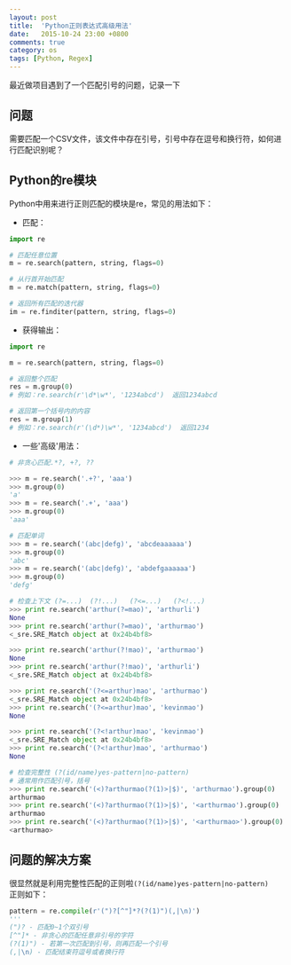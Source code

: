 ```yaml
---
layout: post
title:  'Python正则表达式高级用法'
date:   2015-10-24 23:00 +0800
comments: true
category: os
tags: [Python, Regex]
---
```


最近做项目遇到了一个匹配引号的问题，记录一下

## 问题

需要匹配一个CSV文件，该文件中存在引号，引号中存在逗号和换行符，如何进行匹配识别呢？

## Python的re模块

Python中用来进行正则匹配的模块是re，常见的用法如下：   

* 匹配：  

```python
import re

# 匹配任意位置
m = re.search(pattern, string, flags=0)

# 从行首开始匹配
m = re.match(pattern, string, flags=0)

# 返回所有匹配的迭代器
im = re.finditer(pattern, string, flags=0)
```

* 获得输出：  

```python
import re

m = re.search(pattern, string, flags=0)

# 返回整个匹配
res = m.group(0)
# 例如：re.search(r'\d*\w*', '1234abcd')  返回1234abcd

# 返回第一个括号内的内容
res = m.group(1)
# 例如：re.search(r'(\d*)\w*', '1234abcd')  返回1234
```

* 一些'高级'用法：   

```python
# 非贪心匹配.*?, +?, ??

>>> m = re.search('.+?', 'aaa')
>>> m.group(0)
'a'
>>> m = re.search('.+', 'aaa')
>>> m.group(0)
'aaa'

# 匹配单词
>>> m = re.search('(abc|defg)', 'abcdeaaaaaa')
>>> m.group(0)
'abc'
>>> m = re.search('(abc|defg)', 'abdefgaaaaaa')
>>> m.group(0)
'defg'

# 检查上下文 (?=...)  (?!...)   (?<=...)   (?<!...)
>>> print re.search('arthur(?=mao)', 'arthurli')
None
>>> print re.search('arthur(?=mao)', 'arthurmao')
<_sre.SRE_Match object at 0x24b4bf8>

>>> print re.search('arthur(?!mao)', 'arthurmao')
None
>>> print re.search('arthur(?!mao)', 'arthurli')
<_sre.SRE_Match object at 0x24b4bf8>

>>> print re.search('(?<=arthur)mao', 'arthurmao')
<_sre.SRE_Match object at 0x24b4bf8>
>>> print re.search('(?<=arthur)mao', 'kevinmao')
None

>>> print re.search('(?<!arthur)mao', 'kevinmao')
<_sre.SRE_Match object at 0x24b4bf8>
>>> print re.search('(?<!arthur)mao', 'arthurmao')
None

# 检查完整性 (?(id/name)yes-pattern|no-pattern)
# 通常用作匹配引号，括号
>>> print re.search('(<)?arthurmao(?(1)>|$)', 'arthurmao').group(0)
arthurmao
>>> print re.search('(<)?arthurmao(?(1)>|$)', '<arthurmao').group(0)
arthurmao
>>> print re.search('(<)?arthurmao(?(1)>|$)', '<arthurmao>').group(0)
<arthurmao>

```

## 问题的解决方案  

很显然就是利用完整性匹配的正则啦`(?(id/name)yes-pattern|no-pattern)`   
正则如下：   

```python
pattern = re.compile(r'(")?[^"]*?(?(1)")(,|\n)')
'''
(")? - 匹配0~1个双引号
[^"]* - 非贪心的匹配任意非引号的字符
(?(1)") - 若第一次匹配到引号，则再匹配一个引号
(,|\n) - 匹配结束符逗号或者换行符
```